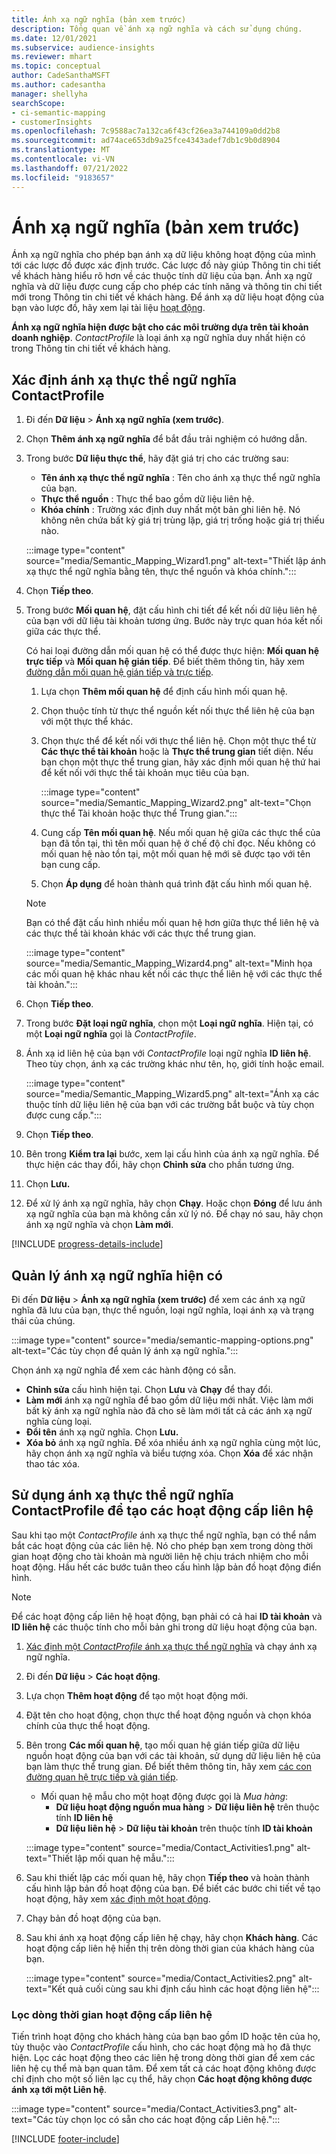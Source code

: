 ```yaml
---
title: Ánh xạ ngữ nghĩa (bản xem trước)
description: Tổng quan về ánh xạ ngữ nghĩa và cách sử dụng chúng.
ms.date: 12/01/2021
ms.subservice: audience-insights
ms.reviewer: mhart
ms.topic: conceptual
author: CadeSanthaMSFT
ms.author: cadesantha
manager: shellyha
searchScope:
- ci-semantic-mapping
- customerInsights
ms.openlocfilehash: 7c9588ac7a132ca6f43cf26ea3a744109a0dd2b8
ms.sourcegitcommit: ad74ace653db9a25fce4343adef7db1c9b0d8904
ms.translationtype: MT
ms.contentlocale: vi-VN
ms.lasthandoff: 07/21/2022
ms.locfileid: "9183657"
---
```

# <a name="semantic-mappings-preview"></a>Ánh xạ ngữ nghĩa (bản xem trước)

Ánh xạ ngữ nghĩa cho phép bạn ánh xạ dữ liệu không hoạt động của mình tới các lược đồ được xác định trước. Các lược đồ này giúp Thông tin chi tiết về khách hàng hiểu rõ hơn về các thuộc tính dữ liệu của bạn. Ánh xạ ngữ nghĩa và dữ liệu được cung cấp cho phép các tính năng và thông tin chi tiết mới trong Thông tin chi tiết về khách hàng. Để ánh xạ dữ liệu hoạt động của bạn vào lược đồ, hãy xem lại tài liệu [hoạt động](activities.md).

**Ánh xạ ngữ nghĩa hiện được bật cho các môi trường dựa trên tài khoản doanh nghiệp**. *ContactProfile* là loại ánh xạ ngữ nghĩa duy nhất hiện có trong Thông tin chi tiết về khách hàng.

## <a name="define-a-contactprofile-semantic-entity-mapping"></a>Xác định ánh xạ thực thể ngữ nghĩa ContactProfile

1. Đi đến **Dữ liệu** > **Ánh xạ ngữ nghĩa (xem trước)**.

1. Chọn **Thêm ánh xạ ngữ nghĩa** để bắt đầu trải nghiệm có hướng dẫn.

1. Trong bước **Dữ liệu thực thể**, hãy đặt giá trị cho các trường sau:

   - **Tên ánh xạ thực thể ngữ nghĩa** : Tên cho ánh xạ thực thể ngữ nghĩa của bạn.
   - **Thực thể nguồn** : Thực thể bao gồm dữ liệu liên hệ.
   - **Khóa chính** : Trường xác định duy nhất một bản ghi liên hệ. Nó không nên chứa bất kỳ giá trị trùng lặp, giá trị trống hoặc giá trị thiếu nào.

   :::image type="content" source="media/Semantic_Mapping_Wizard1.png" alt-text="Thiết lập ánh xạ thực thể ngữ nghĩa bằng tên, thực thể nguồn và khóa chính.":::

1. Chọn **Tiếp theo**.

1. Trong bước **Mối quan hệ**, đặt cấu hình chi tiết để kết nối dữ liệu liên hệ của bạn với dữ liệu tài khoản tương ứng. Bước này trực quan hóa kết nối giữa các thực thể.  

   Có hai loại đường dẫn mối quan hệ có thể được thực hiện: **Mối quan hệ trực tiếp** và **Mối quan hệ gián tiếp**. Để biết thêm thông tin, hãy xem [đường dẫn mối quan hệ gián tiếp và trực tiếp](relationships.md#relationship-paths).

   1. Lựa chọn **Thêm mối quan hệ** để định cấu hình mối quan hệ.
   1. Chọn thuộc tính từ thực thể nguồn kết nối thực thể liên hệ của bạn với một thực thể khác.
   1. Chọn thực thể để kết nối với thực thể liên hệ. Chọn một thực thể từ **Các thực thể tài khoản** hoặc là **Thực thể trung gian** tiết diện. Nếu bạn chọn một thực thể trung gian, hãy xác định mối quan hệ thứ hai để kết nối với thực thể tài khoản mục tiêu của bạn.

      :::image type="content" source="media/Semantic_Mapping_Wizard2.png" alt-text="Chọn thực thể Tài khoản hoặc thực thể Trung gian.":::

   1. Cung cấp **Tên mối quan hệ**. Nếu mối quan hệ giữa các thực thể của bạn đã tồn tại, thì tên mối quan hệ ở chế độ chỉ đọc. Nếu không có mối quan hệ nào tồn tại, một mối quan hệ mới sẽ được tạo với tên bạn cung cấp.
   1. Chọn **Áp dụng** để hoàn thành quá trình đặt cấu hình mối quan hệ.

   > [!NOTE]
   > Bạn có thể đặt cấu hình nhiều mối quan hệ hơn giữa thực thể liên hệ và các thực thể tài khoản khác với các thực thể trung gian.
   
     :::image type="content" source="media/Semantic_Mapping_Wizard4.png" alt-text="Minh họa các mối quan hệ khác nhau kết nối các thực thể liên hệ với các thực thể tài khoản.":::

1. Chọn **Tiếp theo**.

1. Trong bước **Đặt loại ngữ nghĩa**, chọn một **Loại ngữ nghĩa**. Hiện tại, có một **Loại ngữ nghĩa** gọi là *ContactProfile*.

1. Ánh xạ id liên hệ của bạn với *ContactProfile* loại ngữ nghĩa **ID liên hệ**. Theo tùy chọn, ánh xạ các trường khác như tên, họ, giới tính hoặc email.

   :::image type="content" source="media/Semantic_Mapping_Wizard5.png" alt-text="Ánh xạ các thuộc tính dữ liệu liên hệ của bạn với các trường bắt buộc và tùy chọn được cung cấp.":::

1. Chọn **Tiếp theo**.

1. Bên trong **Kiểm tra lại** bước, xem lại cấu hình của ánh xạ ngữ nghĩa. Để thực hiện các thay đổi, hãy chọn **Chỉnh sửa** cho phần tương ứng.

1. Chọn **Lưu.**

1. Để xử lý ánh xạ ngữ nghĩa, hãy chọn **Chạy**. Hoặc chọn **Đóng** để lưu ánh xạ ngữ nghĩa của bạn mà không cần xử lý nó. Để chạy nó sau, hãy chọn ánh xạ ngữ nghĩa và chọn **Làm mới**.

[!INCLUDE [progress-details-include](includes/progress-details-pane.md)]

## <a name="manage-existing-semantic-mappings"></a>Quản lý ánh xạ ngữ nghĩa hiện có

Đi đến **Dữ liệu** > **Ánh xạ ngữ nghĩa (xem trước)** để xem các ánh xạ ngữ nghĩa đã lưu của bạn, thực thể nguồn, loại ngữ nghĩa, loại ánh xạ và trạng thái của chúng.

:::image type="content" source="media/semantic-mapping-options.png" alt-text="Các tùy chọn để quản lý ánh xạ ngữ nghĩa.":::

Chọn ánh xạ ngữ nghĩa để xem các hành động có sẵn.
- **Chỉnh sửa** cấu hình hiện tại. Chọn **Lưu** và **Chạy** để thay đổi.
- **Làm mới** ánh xạ ngữ nghĩa để bao gồm dữ liệu mới nhất. Việc làm mới bất kỳ ánh xạ ngữ nghĩa nào đã cho sẽ làm mới tất cả các ánh xạ ngữ nghĩa cùng loại.
- **Đổi tên** ánh xạ ngữ nghĩa. Chọn **Lưu.**
- **Xóa bỏ** ánh xạ ngữ nghĩa. Để xóa nhiều ánh xạ ngữ nghĩa cùng một lúc, hãy chọn ánh xạ ngữ nghĩa và biểu tượng xóa. Chọn **Xóa** để xác nhận thao tác xóa.

## <a name="use-a-contactprofile-semantic-entity-mapping-to-create-contact-level-activities"></a>Sử dụng ánh xạ thực thể ngữ nghĩa ContactProfile để tạo các hoạt động cấp liên hệ

Sau khi tạo một *ContactProfile* ánh xạ thực thể ngữ nghĩa, bạn có thể nắm bắt các hoạt động của các liên hệ. Nó cho phép bạn xem trong dòng thời gian hoạt động cho tài khoản mà người liên hệ chịu trách nhiệm cho mỗi hoạt động. Hầu hết các bước tuân theo cấu hình lập bản đồ hoạt động điển hình.

   > [!NOTE]
   > Để các hoạt động cấp liên hệ hoạt động, bạn phải có cả hai **ID tài khoản** và **ID liên hệ** các thuộc tính cho mỗi bản ghi trong dữ liệu hoạt động của bạn.

1. [Xác định một *ContactProfile* ánh xạ thực thể ngữ nghĩa](#define-a-contactprofile-semantic-entity-mapping) và chạy ánh xạ ngữ nghĩa.

1. Đi đến **Dữ liệu** > **Các hoạt động**.

1. Lựa chọn **Thêm hoạt động** để tạo một hoạt động mới.

1. Đặt tên cho hoạt động, chọn thực thể hoạt động nguồn và chọn khóa chính của thực thể hoạt động.

1. Bên trong **Các mối quan hệ**, tạo mối quan hệ gián tiếp giữa dữ liệu nguồn hoạt động của bạn với các tài khoản, sử dụng dữ liệu liên hệ của bạn làm thực thể trung gian. Để biết thêm thông tin, hãy xem [các con đường quan hệ trực tiếp và gián tiếp](relationships.md#relationship-paths).
   - Mối quan hệ mẫu cho một hoạt động được gọi là *Mua hàng*:
      - **Dữ liệu hoạt động nguồn mua hàng** > **Dữ liệu liên hệ** trên thuộc tính **ID liên hệ**
      - **Dữ liệu liên hệ** > **Dữ liệu tài khoản** trên thuộc tính **ID tài khoản**

   :::image type="content" source="media/Contact_Activities1.png" alt-text="Thiết lập mối quan hệ mẫu.":::

1. Sau khi thiết lập các mối quan hệ, hãy chọn **Tiếp theo** và hoàn thành cấu hình lập bản đồ hoạt động của bạn. Để biết các bước chi tiết về tạo hoạt động, hãy xem [xác định một hoạt động](activities.md).

1. Chạy bản đồ hoạt động của bạn.

1. Sau khi ánh xạ hoạt động cấp liên hệ chạy, hãy chọn **Khách hàng**. Các hoạt động cấp liên hệ hiển thị trên dòng thời gian của khách hàng của bạn.

   :::image type="content" source="media/Contact_Activities2.png" alt-text="Kết quả cuối cùng sau khi định cấu hình các hoạt động liên hệ":::

### <a name="contact-level-activity-timeline-filtering"></a>Lọc dòng thời gian hoạt động cấp liên hệ

Tiến trình hoạt động cho khách hàng của bạn bao gồm ID hoặc tên của họ, tùy thuộc vào *ContactProfile* cấu hình, cho các hoạt động mà họ đã thực hiện. Lọc các hoạt động theo các liên hệ trong dòng thời gian để xem các liên hệ cụ thể mà bạn quan tâm. Để xem tất cả các hoạt động không được chỉ định cho một số liên lạc cụ thể, hãy chọn **Các hoạt động không được ánh xạ tới một Liên hệ**.

:::image type="content" source="media/Contact_Activities3.png" alt-text="Các tùy chọn lọc có sẵn cho các hoạt động cấp Liên hệ.":::

[!INCLUDE [footer-include](includes/footer-banner.md)]
